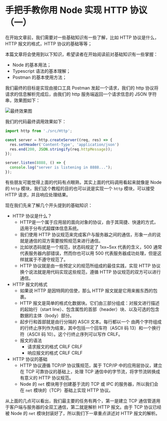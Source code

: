 # 手把手教你用 Node 实现 HTTP 协议（一）

在开始文章前，我们需要对一些基础知识有一些了解，比如 HTTP 协议是什么，HTTP 报文的格式，HTTP 协议的基础等等；

本篇文章将会使用到以下知识，希望读者在开始阅读前对基础知识有一些掌握：
- Node 的基本用法；
- Typescript 语法的基本理解；
- Postman 的基本使用方法；

我们最终的目标是实现由接口工具 Postman 发起一个请求，我们的 http 协议将请求的信息解析完成后，由我们的 http 服务端返回一个请求信息的 JSON 字符串，效果图如下：

![最终效果图](http://shadows-mall.oss-cn-shenzhen.aliyuncs.com/images/blogs/http/1.png)

我们的代码最终调用效果如下：

```ts
import http from './src/Http';

const server = http.createServer((req, res) => {
  res.setHeader('Content-Type', 'application/json')
  res.end(200, JSON.stringify(req.httpMessage));
});

server.listen(8888, () => {
  console.log("server is listening in 8888...");
});
```

有些朋友可能觉得上面的代码有点眼熟，其实上面的代码调用看起来就像是 Node 的 `http` 模块，我们这个教程的目的也可以说是实现一个 `http` 模块，可以接受 HTTP 请求，并且响应处理结果。

现在我们先来了解几个开头提到的基础知识：

- HTTP 协议是什么？
  - HTTP是一个属于应用层的面向对象的协议，由于其简捷、快速的方式，适用于分布式超媒体信息系统。
  - 我们使用 HTTP 协议规范来完成客户与服务器之间的通信，形象一点的说就是通信的双方需要按照规范来进行通信。
  - 比如状态码就是一个规范，状态码规定了 1xx~5xx 代表的含义，500 通常代表服务器内部错误，然而你也可以用 500 代表服务器成功处理，但是这样就属于不遵守规范了。
  - HTTP 协议就是由一些预定义的规范所组成的最佳实践，实现 HTTP 协议换个说法就是用代码实现这些规范，遵循 HTTP 协议规范的双方可以进行通信。
- HTTP 报文的格式
  - 如果说 HTTP 是因特网的信使，那么 HTTP 报文就是它用来搬东西的包裹。
  - HTTP 报文是简单的格式化数据块。它们由三部分组成：对报文进行描述的起始行（start line）、包含属性的首部（header）块、以及可选的包含数据的主体（body）部分。
  - 起步行和首部就是由行分隔的 ASCII 文本。每行都以一个 由两个字符组成的行终止序列作为结束，其中包括一个回车符（ASCII 码 13）和一个换行符（ASCII 码 10）。这个行终止序列可以写作 CRLF。
  - 报文的语法
    - 请求报文的格式 <method><request-URL><version> CRLF <headers> CRLF <entity-body>
    - 响应报文的格式 <version><status><reason-phrase> CRLF <headers> CRLF <entity-body>
- HTTP 协议的基础
  - HTTP 协议遵循 TCP/IP 协议簇规范，属于 TCP/IP 中的应用层协议，建立在 TCP 可靠协议的基础上，处理 TCP 通信中的字节流，将字节流转换成有意义的 HTTP 协议规范。
  - Node 的 `net` 模块用于创建基于流的 TCP 或 IPC 的服务器，所以我们会在 `net` 模块的（TCP）基础上实现 HTTP 协议。

从上面的几点可以看出，我们最主要的任务有两个，第一是建立 TCP 通信管道用于客户端与服务器的全双工通信，第二就是解析 HTTP 报文。由于 TCP 协议已经被 Node 的 `net` 模块封装好了，所以我们下一章重点讲述对 HTTP 报文的解析。